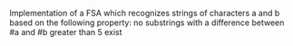Implementation of a FSA which recognizes strings of characters a and b based on the following property: no substrings with a difference between #a and #b greater than 5 exist 
